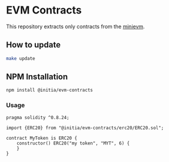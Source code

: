 # EVM Contracts

This repository extracts only contracts from the [minievm](https://github.com/initia-labs/minievm).

## How to update

```bash
make update
```

## NPM Installation

```bash
npm install @initia/evm-contracts
```

### Usage

```solidity
pragma solidity ^0.8.24;

import {ERC20} from "@initia/evm-contracts/erc20/ERC20.sol";

contract MyToken is ERC20 {
    constructor() ERC20("my token", "MYT", 6) {
    }
}
```
